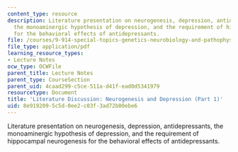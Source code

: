 ```yaml
---
content_type: resource
description: Literature presentation on neurogenesis, depression, antidepressants,
  the monoaminergic hypothesis of depression, and the requirement of hippocampal neurogenesis
  for the behavioral effects of antidepressants.
file: /courses/9-914-special-topics-genetics-neurobiology-and-pathophysiology-of-psychiatric-disorders-fall-2008/8e9192095c5d0ee2c03f3ad72b00ebe6_MIT9_914f08_lec03.pdf
file_type: application/pdf
learning_resource_types:
- Lecture Notes
ocw_type: OCWFile
parent_title: Lecture Notes
parent_type: CourseSection
parent_uid: 4caad299-c5ce-511a-d41f-ead0d5341979
resourcetype: Document
title: 'Literature Discussion: Neurogenesis and Depression (Part 1)'
uid: 8e919209-5c5d-0ee2-c03f-3ad72b00ebe6
---
```

Literature presentation on neurogenesis, depression, antidepressants, the monoaminergic hypothesis of depression, and the requirement of hippocampal neurogenesis for the behavioral effects of antidepressants.

